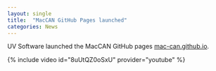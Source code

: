 ```yaml
---
layout: single
title:  "MacCAN GitHub Pages launched"
categories: News
---
```

UV Software launched the MacCAN GitHub pages [mac-can.github.io](https://mac-can.github.io/).

{% include video id="8uUtQZ0oSxU" provider="youtube" %}
